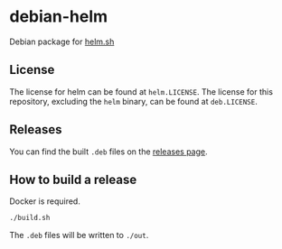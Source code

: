 # debian-helm

Debian package for [helm.sh](https://helm.sh)

## License

The license for helm can be found at `helm.LICENSE`.
The license for this repository, excluding the `helm` binary,
can be found at `deb.LICENSE`.

## Releases

You can find the built `.deb` files on the [releases page](https://github.com/strangedev/debian-helm/releases).

## How to build a release

Docker is required.

```bash
./build.sh
```

The `.deb` files will be written to `./out`.
